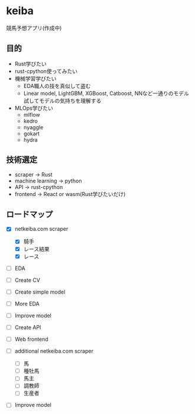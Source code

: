 # keiba
競馬予想アプリ(作成中)

## 目的
- Rust学びたい
- rust-cpython使ってみたい
- 機械学習学びたい
  - EDA職人の技を真似して盗む
  - Linear model, LightGBM, XGBoost, Catboost, NNなど一通りのモデル試してモデルの気持ちを理解する
- MLOps学びたい
  - mlflow
  - kedro
  - nyaggle
  - gokart
  - hydra

## 技術選定
- scraper -> Rust
- machine learning -> python
- API -> rust-cpython
- frontend -> React or wasm(Rust学びたいだけ)

## ロードマップ
- [x] netkeiba.com scraper
  - [x] 騎手
  - [x] レース結果
  - [x] レース
- [ ] EDA
- [ ] Create CV
- [ ] Create simple model
- [ ] More EDA
- [ ] Improve model
- [ ] Create API
- [ ] Web frontend

- [ ] additional netkeiba.com scraper
  - [ ] 馬
  - [ ] 種牡馬
  - [ ] 馬主
  - [ ] 調教師
  - [ ] 生産者

- [ ] Improve model
